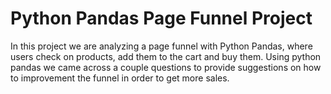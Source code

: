 # Python Pandas Page Funnel Project
 In this project we  are analyzing a page funnel with Python Pandas, where users check on products, add them to the cart and buy them. Using python pandas we came across a couple questions to provide suggestions on how to improvement the funnel in order to get more sales.
